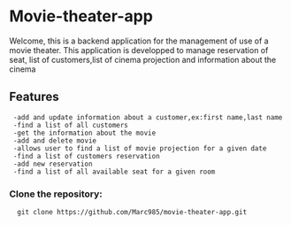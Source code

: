 # Movie-theater-app
Welcome, this is a backend application for the management of  use of a movie theater.
This application is developped to manage reservation of seat,
list of customers,list of cinema projection and information about the cinema

## Features
     -add and update information about a customer,ex:first name,last name
     -find a list of all customers
     -get the information about the movie
     -add and delete movie
     -allows user to find a list of movie projection for a given date
     -find a list of customers reservation
     -add new reservation
     -find a list of all available seat for a given room 

### Clone the repository:
```
  git clone https://github.com/Marc985/movie-theater-app.git
```
